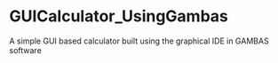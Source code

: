 # GUICalculator_UsingGambas
A simple GUI based calculator built using the graphical IDE in GAMBAS software 
